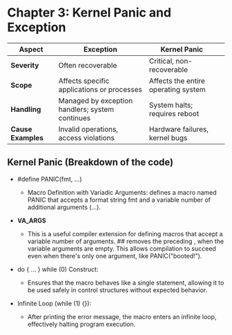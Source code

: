 # Chapter 3: Kernel Panic and Exception
| Aspect             | Exception                                       | Kernel Panic                        |                                                                                                                           |
| ------------------ | ----------------------------------------------- | ----------------------------------- | ------------------------------------------------------------------------------------------------------------------------- |
| **Severity**       | Often recoverable                               | Critical, non-recoverable           |                                                                                                                           |
| **Scope**          | Affects specific applications or processes      | Affects the entire operating system |                                                                                                                           |
| **Handling**       | Managed by exception handlers; system continues | System halts; requires reboot       |                                                                                                                           |
| **Cause Examples** | Invalid operations, access violations           | Hardware failures, kernel bugs      | 

## Kernel Panic (Breakdown of the code)
- #define PANIC(fmt, ...) 
    - Macro Definition with Variadic Arguments: defines a macro named PANIC that accepts a format string fmt and a variable number of additional arguments (...).
- __VA_ARGS__
    - This is a useful compiler extension for defining macros that accept a variable number of arguments. ## removes the preceding , when the variable arguments are empty. This allows compilation to succeed even when there's only one argument, like PANIC("booted!").
    
- do { ... } while (0) Construct:
    - Ensures that the macro behaves like a single statement, allowing it to be used safely in control structures without expected behavior.

- Infinite Loop (while (1) {}):
    - After printing the error message, the macro enters an infinite loop, effectively halting program execution.
